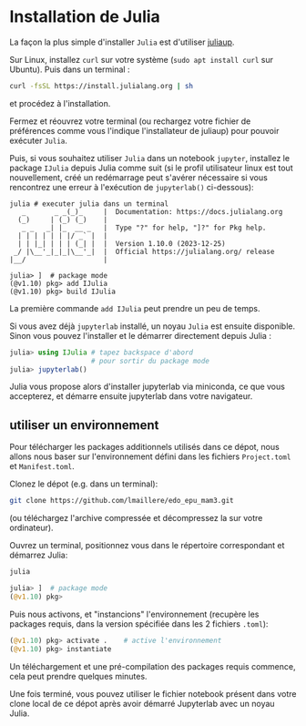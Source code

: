 # Installation de Julia

La façon la plus simple d'installer `Julia` est d'utiliser [juliaup](https://github.com/JuliaLang/juliaup).

Sur Linux, installez `curl` sur votre système (`sudo apt install curl` sur Ubuntu). Puis dans un terminal :
```bash
curl -fsSL https://install.julialang.org | sh
```
et procédez à l'installation.

Fermez et réouvrez votre terminal (ou rechargez votre fichier de préférences comme vous l'indique l'installateur de juliaup) pour pouvoir exécuter `Julia`.

Puis, si vous souhaitez utiliser `Julia` dans un notebook `jupyter`, installez le package `IJulia` depuis Julia comme suit (si le profil utilisateur linux est tout nouvellement, créé un redémarrage peut s'avérer nécessaire si vous rencontrez une erreur à l'exécution de `jupyterlab()` ci-dessous):
```
julia # executer julia dans un terminal
   _       _ _(_)_     |  Documentation: https://docs.julialang.org
  (_)     | (_) (_)    |
   _ _   _| |_  __ _   |  Type "?" for help, "]?" for Pkg help.
  | | | | | | |/ _` |  |
  | | |_| | | | (_| |  |  Version 1.10.0 (2023-12-25)
 _/ |\__'_|_|_|\__'_|  |  Official https://julialang.org/ release
|__/                   |

julia> ]  # package mode
(@v1.10) pkg> add IJulia
(@v1.10) pkg> build IJulia
```

La première commande `add IJulia` peut prendre un peu de temps.

Si vous avez déjà `jupyterlab` installé, un noyau `Julia` est ensuite disponible. Sinon vous pouvez l'installer et le démarrer directement depuis Julia :
```julia
julia> using IJulia # tapez backspace d'abord
                    # pour sortir du package mode
julia> jupyterlab()
```

Julia vous propose alors d'installer jupyterlab via miniconda, ce que vous accepterez, et démarre ensuite jupyterlab dans votre navigateur.

## utiliser un environnement

Pour télécharger les packages additionnels utilisés dans ce dépot, nous allons nous baser sur l'environnement défini dans les fichiers `Project.toml` et `Manifest.toml`.

Clonez le dépot (e.g. dans un terminal):
```bash
git clone https://github.com/lmaillere/edo_epu_mam3.git
```
(ou téléchargez l'archive compressée et décompressez la sur votre ordinateur).

Ouvrez un terminal, positionnez vous dans le répertoire correspondant et démarrez Julia:
```julia
julia

julia> ]  # package mode
(@v1.10) pkg>
```

Puis nous activons, et "instancions" l'environnement (recupère les packages requis, dans la version spécifiée dans les 2 fichiers `.toml`):
```julia
(@v1.10) pkg> activate .    # active l'environnement
(@v1.10) pkg> instantiate
```
Un téléchargement et une pré-compilation des packages requis commence, cela peut prendre quelques minutes.

Une fois terminé, vous pouvez utiliser le fichier notebook présent dans votre clone local de ce dépot après avoir démarré Jupyterlab avec un noyau Julia.

